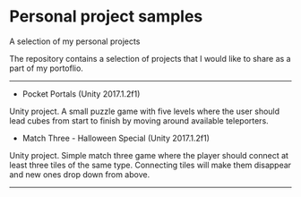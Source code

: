 # Personal project samples
A selection of my personal projects

The repository contains a selection of projects that I would like to share as a part of my portoflio.

-----

* Pocket Portals (Unity 2017.1.2f1)

Unity project. A small puzzle game with five levels where the user should lead cubes from start to finish by moving around available teleporters.

* Match Three - Halloween Special (Unity 2017.1.2f1)

Unity project. Simple match three game where the player should connect at least three tiles of the same type. Connecting tiles will make them disappear and new ones drop down from above.

-----
